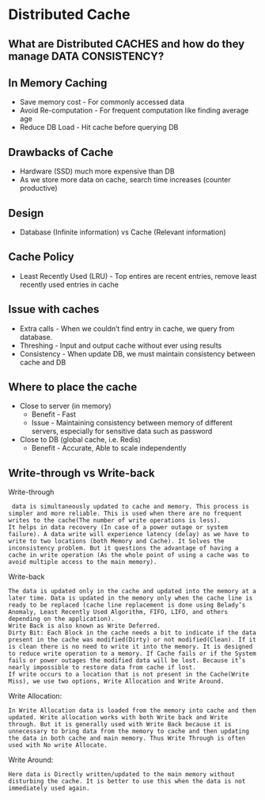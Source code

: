 # Distributed Cache

What are Distributed CACHES and how do they manage DATA CONSISTENCY?
-----------------------------------------------------------------------------------------------------------

In Memory Caching
-
- Save memory cost - For commonly accessed data
- Avoid Re-computation - For frequent computation like finding average age
- Reduce DB Load - Hit cache before querying DB

Drawbacks of Cache
-
- Hardware (SSD) much more expensive than DB
- As we store more data on cache, search time increases (counter productive)

Design
-
- Database (Infinite information) vs Cache (Relevant information)

Cache Policy
-
- Least Recently Used (LRU) - Top entires are recent entries, remove least recently used entries in cache

Issue with caches
-
- Extra calls - When we couldn’t find entry in cache, we query from database.
- Threshing - Input and output cache without ever using results
- Consistency - When update DB, we must maintain consistency between cache and DB

Where to place the cache
-
- Close to server (in memory)
    - Benefit - Fast
    - Issue - Maintaining consistency between memory of different servers, especially for sensitive data such as password
- Close to DB (global cache, i.e. Redis)
    - Benefit - Accurate, Able to scale independently

Write-through vs Write-back
-
Write-through
  
	 data is simultaneously updated to cache and memory. This process is simpler and more reliable. This is used when there are no frequent writes to the cache(The number of write operations is less). 
	It helps in data recovery (In case of a power outage or system failure). A data write will experience latency (delay) as we have to write to two locations (both Memory and Cache). It Solves the inconsistency problem. But it questions the advantage of having a cache in write operation (As the whole point of using a cache was to avoid multiple access to the main memory). 
	
Write-back

	The data is updated only in the cache and updated into the memory at a later time. Data is updated in the memory only when the cache line is ready to be replaced (cache line replacement is done using Belady’s Anomaly, Least Recently Used Algorithm, FIFO, LIFO, and others depending on the application). 
	Write Back is also known as Write Deferred. 
	Dirty Bit: Each Block in the cache needs a bit to indicate if the data present in the cache was modified(Dirty) or not modified(Clean). If it is clean there is no need to write it into the memory. It is designed to reduce write operation to a memory. If Cache fails or if the System fails or power outages the modified data will be lost. Because it’s nearly impossible to restore data from cache if lost. 
	If write occurs to a location that is not present in the Cache(Write Miss), we use two options, Write Allocation and Write Around. 

Write Allocation:

	In Write Allocation data is loaded from the memory into cache and then updated. Write allocation works with both Write back and Write through. But it is generally used with Write Back because it is unnecessary to bring data from the memory to cache and then updating the data in both cache and main memory. Thus Write Through is often used with No write Allocate. 

Write Around:

	Here data is Directly written/updated to the main memory without disturbing the cache. It is better to use this when the data is not immediately used again.
	
	
